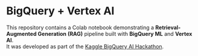 # BigQuery + Vertex AI 

This repository contains a Colab notebook demonstrating a **Retrieval-Augmented Generation (RAG)** pipeline built with **BigQuery ML** and **Vertex AI**.  
It was developed as part of the [Kaggle BigQuery AI Hackathon](https://www.kaggle.com/competitions/bigquery-ai-hackathon/overview).
